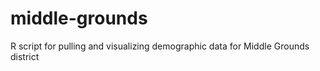 # middle-grounds
R script for pulling and visualizing demographic data for Middle Grounds district

